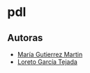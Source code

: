 # pdl

## Autoras
- [María Gutierrez Martin](https://github.com/Meery14)
- [Loreto García Tejada](https://github.com/loretogt)
